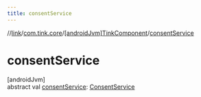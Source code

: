 ```yaml
---
title: consentService
---
```

//[link](../../../index.html)/[com.tink.core](../index.html)/[[androidJvm]TinkComponent](index.html)/[consentService](consent-service.html)



# consentService



[androidJvm]\
abstract val [consentService](consent-service.html): [ConsentService](../../com.tink.service.consent/[android-jvm]-consent-service/index.html)




